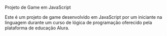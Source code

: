 Projeto de Game em JavaScript

Este é um projeto de game desenvolvido em JavaScript por um iniciante na linguagem durante um curso de lógica de programação oferecido pela plataforma de educação Alura.

